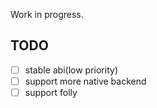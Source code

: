 Work in progress.  
## TODO
- [ ] stable abi(low priority)  
- [ ] support more native backend  
- [ ] support folly  
